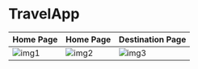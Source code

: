 # TravelApp

Home Page | Home Page | Destination Page
--------- | --------- | ----------------
![img1](https://github.com/JohnnyWu0425/Mobile-App-Dev-with-Flutter/blob/master/flutter-travel-app/img1.png?raw=true) | ![img2](https://github.com/JohnnyWu0425/Mobile-App-Dev-with-Flutter/blob/master/flutter-travel-app/img2.png?raw=true) | ![img3](https://github.com/JohnnyWu0425/Mobile-App-Dev-with-Flutter/blob/master/flutter-travel-app/img3.png?raw=true)
